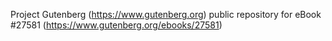 Project Gutenberg (https://www.gutenberg.org) public repository for eBook #27581 (https://www.gutenberg.org/ebooks/27581)
